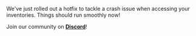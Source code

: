 We've just rolled out a hotfix to tackle a crash issue when accessing your inventories. Things should run smoothly now!

Join our community on **[Discord](https://discord.ampznetwork.com)**!
